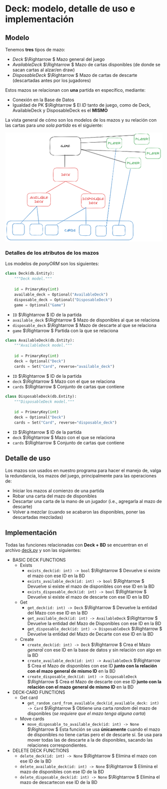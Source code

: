 # Deck: modelo, detalle de uso e implementación

## Modelo

Tenemos **tres** tipos de mazo:

- _Deck_ $\Rightarrow $ Mazo general del juego
- _AvailableDeck_ $\Rightarrow $ Mazo de cartas disponibles (de donde se sacan cartas al alzar/en draw)
- _DisposableDeck_ $\Rightarrow $ Mazo de cartas de descarte (descartadas antes por los jugadores)

Estos mazos se relacionan con **una** partida en específico, mediante:

- Conexión en la Base de Datos
- Igualdad de PK $\Rightarrow $ El _ID_ tanto de juego, como de Deck, AvailableDeck y DisposableDeck es el **MISMO**

La vista general de cómo son los modelos de los mazos y su relación con las cartas para _una sola partida_ es el siguiente:

![Modelo de los mazos](img/deck_model.png)

### Detalles de los atributos de los mazos

Los modelos de _ponyORM_ son los siguientes:

```py
class Deck(db.Entity):
    """Deck model."""

    id = PrimaryKey(int)
    available_deck = Optional("AvailableDeck")
    disposable_deck = Optional("DisposableDeck")
    game = Optional("Game")
```

- `ID` $\Rightarrow $ ID de la partida
- `available_deck` $\Rightarrow $ Mazo de disponibles al que se relaciona
- `disposable_deck` $\Rightarrow $ Mazo de descarte al que se relaciona
- `game` $\Rightarrow $ Partida con la que se relaciona

```py
class AvailableDeck(db.Entity):
    """AvailableDeck model."""

    id = PrimaryKey(int)
    deck = Optional("Deck")
    cards = Set("Card", reverse="available_deck")
```

- `ID` $\Rightarrow $ ID de la partida
- `deck` $\Rightarrow $ Mazo con el que se relaciona
- `cards` $\Rightarrow $ Conjunto de cartas que contiene

```py
class DisposableDeck(db.Entity):
    """DisposableDeck model."""

    id = PrimaryKey(int)
    deck = Optional("Deck")
    cards = Set("Card", reverse="disposable_deck")
```

- `ID` $\Rightarrow $ ID de la partida
- `deck` $\Rightarrow $ Mazo con el que se relaciona
- `cards` $\Rightarrow $ Conjunto de cartas que contiene

## Detalle de uso

Los mazos son usados en nuestro programa para hacer el manejo de, valga la redundancia, los mazos del juego, principalmente para las operaciones de:

- Iniciar los mazos al comienzo de una partida
- Robar una carta del mazo de disponibles
- Descartar una carta de la mano de un jugador (i.e., agregarla al mazo de descarte)
- Volver a mezclar (cuando se acabaron las disponibles, poner las descartadas mezcladas)

## Implementación

Todas las funciones relacionadas con **Deck + BD** se encuentran en el archivo [deck.py](../src/core/deck.py) y son las siguientes:

- BASIC DECK FUNCTIONS
	- Exists
		- `exists_deck(id: int) -> bool` $\Rightarrow $ Devuelve si existe el mazo con ese ID en la BD
		- `exists_available_deck(id: int) -> bool` $\Rightarrow $ Devuelve si existe el mazo de disponibles con ese ID en la BD
		- `exists_disposable_deck(id: int) -> bool` $\Rightarrow $ Devuelve si existe el mazo de descarte con ese ID en la BD
	- Get
		- `get_deck(id: int) -> Deck` $\Rightarrow $ Devuelve la entidad del Mazo con ese ID en la BD
		- `get_available_deck(id: int) -> AvailableDeck` $\Rightarrow $ Devuelve la entidad del Mazo de Disponibles con ese ID en la BD
		- `get_disposable_deck(id: int) -> DisposableDeck` $\Rightarrow $ Devuelve la entidad del Mazo de Decarte con ese ID en la BD
	- Create
		- `create_deck(id: int) -> Deck` $\Rightarrow $ Crea el Mazo _general_ con ese ID en la base de datos y sin relación con algo en la BD
		- `create_available_deck(id: int) -> AvailableDeck` $\Rightarrow $ Crea el Mazo de disponibles con ese ID **junto con la relación con el mazo general de mismo ID** en la BD
		- `create_disposable_deck(id: int) -> DisposableDeck` $\Rightarrow $ Crea el Mazo de descarte con ese ID **junto con la relación con el mazo general de mismo ID** en la BD
- DECK-CARD FUNCTIONS
	- Get card
		- `get_random_card_from_available_deck(id_available_deck: int) -> Card` $\Rightarrow $ Obtiene una carta _random_ del mazo de disponibles (_se requiere que el mazo tenga alguna carta_)
	- Move cards
		- `move_disposable_to_available_deck(id: int) -> None` $\Rightarrow $ Esta función se usa **únicamente** cuando el mazo de disponibles no tiene cartas pero el de descarte sí. Se usa para mover todas las de descarte a la de disponibles, sacando las relaciones correspondientes.
- DELETE DECK FUNCTIONS
	- `delete_deck(id: int) -> None` $\Rightarrow $ Elimina el mazo con ese ID de la BD
	- `delete_available_deck(id: int) -> None` $\Rightarrow $ Elimina el mazo de disponibles con ese ID de la BD
	- `delete_disposable_deck(id: int) -> None` $\Rightarrow $ Elimina el mazo de descartecon ese ID de la BD

